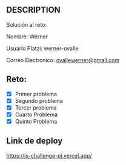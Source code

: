 ## DESCRIPTION

Solución al reto:

Nombre: Werner

Usuario Platzi: werner-ovalle

Correo Electronico: ovallewerner@gmail.com

## Reto:

- [x] Primer problema
- [x] Segundo problema
- [x] Tercer problema
- [x] Cuarto Problema
- [x] Quinto Problema  

## Link de deploy

https://js-challenge-pi.vercel.app/
